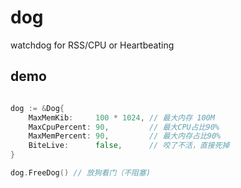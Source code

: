 # dog
watchdog for RSS/CPU or Heartbeating

## demo

```go

dog := &Dog{
    MaxMemKib:     100 * 1024, // 最大内存 100M
    MaxCpuPercent: 90,         // 最大CPU占比90%
    MaxMemPercent: 90,         // 最大内存占比90%
    BiteLive:      false,      // 咬了不活，直接死掉
}

dog.FreeDog() // 放狗看门（不阻塞)

```
